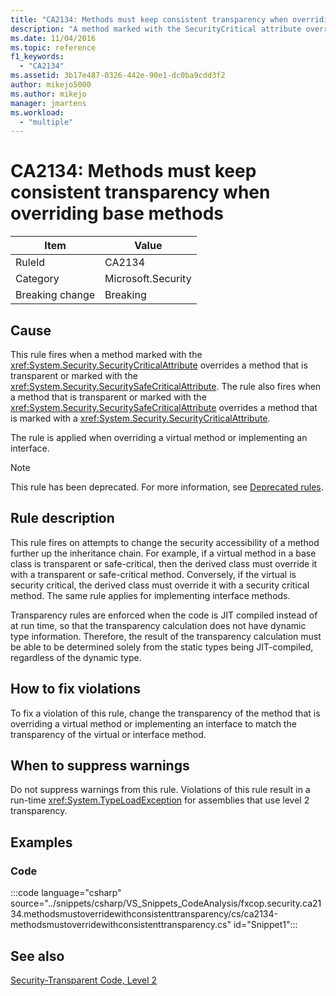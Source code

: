 ```yaml
---
title: "CA2134: Methods must keep consistent transparency when overriding base methods"
description: "A method marked with the SecurityCritical attribute overrides a method that is transparent or marked with the SecuritySafeCritical attribute, or a method that is transparent or marked with the SecuritySafeCritical attribute overrides a method that is marked with a SecurityCritical attribute."
ms.date: 11/04/2016
ms.topic: reference
f1_keywords:
  - "CA2134"
ms.assetid: 3b17e487-0326-442e-90e1-dc0ba9cdd3f2
author: mikejo5000
ms.author: mikejo
manager: jmartens
ms.workload:
  - "multiple"
---
```

# CA2134: Methods must keep consistent transparency when overriding base methods

|Item|Value|
|-|-|
|RuleId|CA2134|
|Category|Microsoft.Security|
|Breaking change|Breaking|

## Cause
This rule fires when a method marked with the <xref:System.Security.SecurityCriticalAttribute> overrides a method that is transparent or marked with the <xref:System.Security.SecuritySafeCriticalAttribute>. The rule also fires when a method that is transparent or marked with the <xref:System.Security.SecuritySafeCriticalAttribute> overrides a method that is marked with a <xref:System.Security.SecurityCriticalAttribute>.

The rule is applied when overriding a virtual method or implementing an interface.

> [!NOTE]
> This rule has been deprecated. For more information, see [Deprecated rules](fxcop-unported-deprecated-rules.md).

## Rule description
This rule fires on attempts to change the security accessibility of a method further up the inheritance chain. For example, if a virtual method in a base class is transparent or safe-critical, then the derived class must override it with a transparent or safe-critical method. Conversely, if the virtual is security critical, the derived class must override it with a security critical method. The same rule applies for implementing interface methods.

Transparency rules are enforced when the code is JIT compiled instead of at run time, so that the transparency calculation does not have dynamic type information. Therefore, the result of the transparency calculation must be able to be determined solely from the static types being JIT-compiled, regardless of the dynamic type.

## How to fix violations
To fix a violation of this rule, change the transparency of the method that is overriding a virtual method or implementing an interface to match the transparency of the virtual or interface method.

## When to suppress warnings
Do not suppress warnings from this rule. Violations of this rule result in a run-time <xref:System.TypeLoadException> for assemblies that use level 2 transparency.

## Examples

### Code
:::code language="csharp" source="../snippets/csharp/VS_Snippets_CodeAnalysis/fxcop.security.ca2134.methodsmustoverridewithconsistenttransparency/cs/ca2134-methodsmustoverridewithconsistenttransparency.cs" id="Snippet1":::

## See also
[Security-Transparent Code, Level 2](/dotnet/framework/misc/security-transparent-code-level-2)
